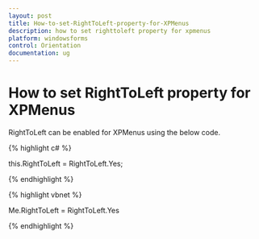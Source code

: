 ```yaml
---
layout: post
title: How-to-set-RightToLeft-property-for-XPMenus
description: how to set righttoleft property for xpmenus
platform: windowsforms
control: Orientation
documentation: ug
---
```


# How to set RightToLeft property for XPMenus

RightToLeft can be enabled for XPMenus using the below code.

{% highlight c# %}

this.RightToLeft = RightToLeft.Yes;

{% endhighlight %}

{% highlight vbnet %}

Me.RightToLeft = RightToLeft.Yes

{% endhighlight %}

